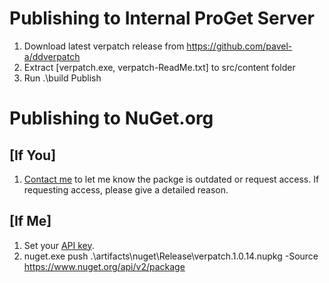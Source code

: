 # Publishing to Internal ProGet Server
1. Download latest verpatch release from https://github.com/pavel-a/ddverpatch
2. Extract [verpatch.exe, verpatch-ReadMe.txt] to src/content folder
3. Run .\build Publish

# Publishing to NuGet.org
## [If You]
1. [Contact me](https://www.nuget.org/packages/verpatch/ContactOwners) to let me know the packge is outdated or request access.  If requesting access, please give a detailed reason. 

## [If Me]
1. Set your [API key](https://docs.microsoft.com/en-us/nuget/create-packages/publish-a-package).
1. nuget.exe push .\artifacts\nuget\Release\verpatch.1.0.14.nupkg -Source https://www.nuget.org/api/v2/package
